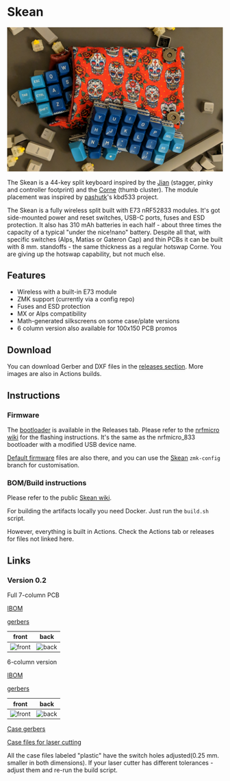 # Skean

![Skean 0.1](pictures/first_proto.jpg)

The Skean is a 44-key split keyboard inspired by the [Jian](https://github.com/KGOH/Jian-Info) (stagger, pinky and controller footprint) and the 
[Corne](https://github.com/foostan/crkbd) (thumb cluster).
The module placement was inspired by [pashutk](https://github.com/pashutk)'s kbd533 project.

The Skean is a fully wireless split built with E73 nRF52833 modules. It's got side-mounted power and reset switches, USB-C ports, fuses and ESD protection. It also has 310 mAh batteries in each half - about three times the capacity of a typical "under the nice!nano" battery. Despite all that, with specific switches (Alps, Matias or Gateron Cap) and thin PCBs it can be built with 8 mm. standoffs - the same thickness as a regular hotswap Corne. You are giving up the hotswap capability, but not much else.

## Features

* Wireless with a built-in E73 module
* ZMK support (currently via a config repo)
* Fuses and ESD protection
* MX or Alps compatibility
* Math-generated silkscreens on some case/plate versions
* 6 column version also available for 100x150 PCB promos

## Download

You can download Gerber and DXF files in the [releases section](https://github.com/krikun98/skean/releases).
More images are also in Actions builds.

## Instructions

### Firmware

The [bootloader](../../releases/latest/download/bootloader.hex) is available in the Releases tab.
Please refer to the [nrfmicro wiki](https://github.com/joric/nrfmicro/wiki/bootloader) for the flashing instructions.
It's the same as the nrfmicro_833 bootloader with a modified USB device name.

[Default firmware](../../releases/latest/download/firmware.zip) files are also there, and you can use the [Skean](https://github.com/krikun98/zmk-config/tree/skean) `zmk-config` branch for customisation.

### BOM/Build instructions

Please refer to the public [Skean wiki](https://github.com/krikun98/skean/wiki).

For building the artifacts locally you need Docker. 
Just run the `build.sh` script.

However, everything is built in Actions. 
Check the Actions tab or releases for files not linked here.

## Links

### Version 0.2

Full 7-column PCB

[IBOM](https://htmlpreview.github.io/?https://github.com/krikun98/skean/blob/main/pcb/pinky/bom/ibom.html)

[gerbers](../../releases/latest/download/pcb_pinky_gerbers.zip)

front|back
--|--
![front](../../releases/latest/download/pcb_pinky.png)|![back](../../releases/latest/download/pcb_pinky_back.png)


6-column version

[IBOM](https://htmlpreview.github.io/?https://github.com/krikun98/skean/blob/main/pcb/solder/bom/ibom.html)

[gerbers](../../releases/latest/download/pcb_6col_gerbers.zip)

front|back
--|--
![front](../../releases/latest/download/pcb_6col.png)|![back](../../releases/latest/download/pcb_6col_back.png)

[Case gerbers](../../releases/latest/download/gerber_case_files.zip)

[Case files for laser cutting](../../releases/latest/download/laser_case_files.zip)

All the case files labeled "plastic" have the switch holes adjusted(0.25 mm. smaller in both dimensions).
If your laser cutter has different tolerances - adjust them and re-run the build script.
